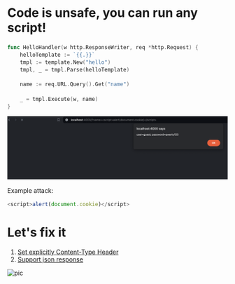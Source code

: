 # Code is unsafe, you can run any script!

~~~go
func HelloHandler(w http.ResponseWriter, req *http.Request) {
	helloTemplate := `{{.}}`
	tmpl := template.New("hello")
	tmpl, _ = tmpl.Parse(helloTemplate)

	name := req.URL.Query().Get("name")

	_ = tmpl.Execute(w, name)
}
~~~

![unprotected](../resources/input_unprotected.png)

Example attack:
~~~js
<script>alert(document.cookie)</script>
~~~~

# Let's fix it

1. [Set explicitly Content-Type Header](main.go#L29)
2. [Support json response](main.go#L31)

![pic](../resources/set_content_type.png)